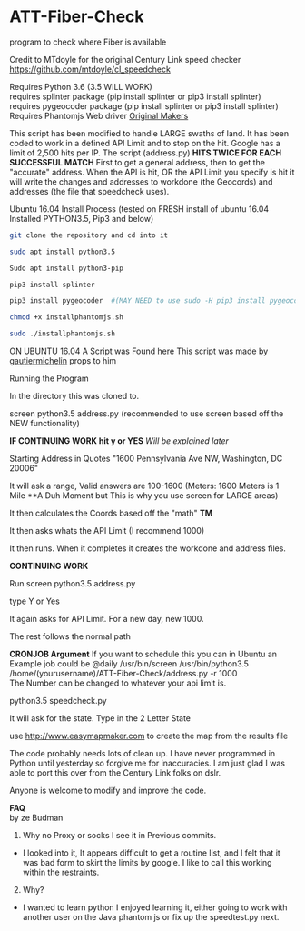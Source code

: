 # ATT-Fiber-Check
program to check where Fiber is available

Credit to MTdoyle for the original Century Link  speed checker
https://github.com/mtdoyle/cl_speedcheck

Requires Python 3.6  (3.5 WILL WORK)  
requires splinter package (pip install splinter or pip3 install splinter)  
requires pygeocoder package (pip install splinter or pip3 install splinter)  
Requires Phantomjs Web driver [Original Makers](http://phantomjs.org/)  
  
This script has been modified to handle LARGE swaths of land.  It has been coded to work in a defined API Limit and to stop on the hit.  Google has a limit of 2,500 hits per IP.  The script (address.py) **HITS TWICE FOR EACH SUCCESSFUL MATCH**  First to get a general address, then to get the "accurate" address.  When the API is hit, OR the API Limit you specify is hit it will write the changes and addresses to workdone (the Geocords) and addresses (the file that speedcheck uses).




Ubuntu 16.04 Install Process
(tested on FRESH install of ubuntu 16.04 Installed PYTHON3.5, Pip3 and below)

  
  ```bash
  git clone the repository and cd into it  
  
  sudo apt install python3.5  
  
  Sudo apt install python3-pip  
  
  pip3 install splinter  
  
  pip3 install pygeocoder  #(MAY NEED to use sudo -H pip3 install pygeocoder)  
  
  chmod +x installphantomjs.sh  
  
  sudo ./installphantomjs.sh
  ```
ON UBUNTU 16.04 A Script was Found [here](https://gist.github.com/julionc/7476620) This script was made by [gautiermichelin](https://gist.github.com/gautiermichelin) props to him 

Running the Program

In the directory this was cloned to.

screen python3.5 address.py (recommended to use screen based off the NEW functionality)

**IF CONTINUING WORK hit y or YES**  *Will be explained later*

Starting Address in Quotes "1600 Pennsylvania Ave NW, Washington, DC 20006"

It will ask a range, Valid answers are 100-1600 (Meters: 1600 Meters is 1 Mile **A Duh Moment but This is why you use screen for LARGE areas)

It then calculates the Coords based off the "math" **TM**

It then asks whats the API Limit (I recommend 1000)

It then runs.  When it completes it creates the workdone and address files.

**CONTINUING WORK**

Run screen python3.5 address.py

type Y or Yes

It again asks for API Limit.  For a new day, new 1000.

The rest follows the normal path

**CRONJOB Argument**
If you want to schedule this you can in Ubuntu an Example job could be 
@daily /usr/bin/screen /usr/bin/python3.5 /home/(yourusername)/ATT-Fiber-Check/address.py -r 1000  
The Number can be changed to whatever your api limit is. 


python3.5 speedcheck.py

It will ask for the state.  Type in the 2 Letter State



use http://www.easymapmaker.com to create the map from the results file

The code probably needs lots of clean up. I have never programmed in Python until yesterday so forgive me for inaccuracies.
I am just glad I was able to port this over from the Century Link folks on dslr.

Anyone is welcome to modify and improve the code.


**FAQ**  
by ze Budman  
1. Why no Proxy or socks I see it in Previous commits.
  + I looked into it, It appears difficult to get a routine list, and I felt that it was bad form to skirt the limits by google.  I like to call this working within the restraints.
2. Why?
  + I wanted to learn python I enjoyed learning it, either going to work with another user on the Java phantom js or fix up the speedtest.py next. 

